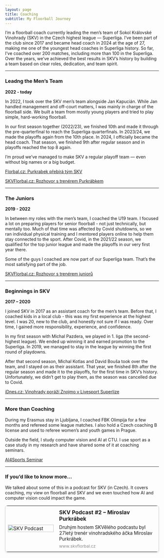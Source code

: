 ```yaml
---
layout: page
title: Coaching
subtitle: My Floorball Journey
---
```


I’m a floorball coach currently leading the men’s team of Sokol Královské Vinohrady (SKV) in the Czech highest league — Superliga.
I’ve been part of the club since 2017 and became head coach in 2024 at the age of 27, making me one of the youngest head coaches in Superliga history.
So far, I’ve coached over 200 matches, including more than 100 in the Superliga.
Over the years, we’ve achieved the best results in SKV’s history by building a team based on clear roles, dedication, and team spirit.

------------
### Leadng the Men’s Team

**2022 - today**

In 2022, I took over the SKV men’s team alongside Jan Kapucián.
While Jan handled management and off-court matters, I was mainly in charge of the floorball side.
We built a team from mostly young players and tried to play simple, hard-working floorball.

In our first season together (2022/23), we finished 10th and made it through the pre-quarterfinal to reach the Superliga quarterfinals.
In 2023/24, we made the playoffs again from the 10th place.
In 2024, I officially became the head coach.
That season, we finished 9th after regular season and in playoffs reached the top 8 again.

I’m proud we’ve managed to make SKV a regular playoff team — even without big names or a big budget.

[Florbal.cz: Purkrabek přebírá tým SKV](https://florbal.cz/92593-vinohrady-prebira-dosavadni-asistent-purkrabek-kapucian-zustane-poradcem/)

[SKVFlorbal.cz: Rozhovor s trenérem Purkrábkem](https://www.skvflorbal.cz/c/miroslav-purkrabek-druha-pulka-sezony-vysledky-jsme-urvali-tymovosti-a-nasazenim-2547)

------------
### The Juniors

**2019 - 2022**

In between my roles with the men’s team, I coached the U19 team.
I focused a lot on preparing players for senior floorball - not just technically, but mentally too.
Much of that time was affected by Covid shutdowns, so we ran individual physical training and I mentored players online to help them stay connected to the sport.
After Covid, in the 2021/22 season, we qualified for the top junior league and made the playoffs in our very first year there.

Some of the guys I coached are now part of our Superliga team.
That’s the most satisfying part of the job.

[SKVFlorbal.cz: Rozhovor s trenérem juniorů](https://www.skvflorbal.cz/c/trener-junioru-purkrabek-s-nelehkou-vyzvou-jsme-se-poprali-2033)

---------
### Beginnings in SKV

**2017 – 2020**

I joined SKV in 2017 as an assistant coach for the men’s team.
Before that, I coached kids in a local club - this was my first experience at the highest level.
I was 20, new to the club, and honestly not sure if I was ready.
Over time, I gained more responsibility, experience, and confidence.

In my first season with Michal Pazdera, we played in 1. liga (the second-highest league).
We ended up winning it and earned promotion to the Superliga.
In 2019, we managed to stay in the league by winning the first round of playdowns.

After that second season, Michal Kotlas and David Bouša took over the team, and I stayed on as their assistant.
That year, we finished 8th after the regular season and made it to the playoffs, for the first time in SKV’s history.
Unfortunately, we didn’t get to play them, as the season was cancelled due to Covid.

[iDnes.cz: Vinohrady poráží Znojmo v Livesport Superlize](https://www.idnes.cz/sport/ostatni/superliga-florbalistu-1-kolo.A180906_230419_florbal_par?setver=full)

------
### More than Coaching

During my Erasmus stay in Ljubljana, I coached FBK Olimpija for a few months and refereed some league matches.
I also hold a Czech coaching B license and used to referee women’s and youth games in Prague.

Outside the field, I study computer vision and AI at CTU.
I use sport as a case study in my research and have shared some of it at coaching seminars.

[AI4Sports Seminar](https://www.dny.ai/event-2024/ai-4-sport)

---------
### If you’d like to know more…

We talked about some of this in a podcast for SKV (in Czech).
It covers coaching, my view on floorball and SKV and we even touched how AI and computer vision could impact the game.

<a href="https://www.skvflorbal.cz/c/skvely-podcast-2-miroslav-purkrabek-2430" target="_blank" style="display: block; text-decoration: none; color: inherit;">
  <table style="border: 1px solid #ccc; border-radius: 8px; overflow: hidden; max-width: 600px; box-shadow: 0 2px 5px rgba(0,0,0,0.1);">
    <tr>
      <td style="width: 150px;">
        <img src="https://www.skvflorbal.cz/images/2023/10/skv-podcast.jpg" alt="SKV Podcast" style="width: 100%; height: auto; display: block; object-fit: cover;">
      </td>
      <td style="padding: 10px;">
        <h4 style="margin: 0 0 8px; font-size: 1.1em;">SKV Podcast #2 – Miroslav Purkrábek</h4>
        <p style="margin: 0; font-size: 0.95em;">Druhým hostem SKVělého podcastu byl 27letý trenér vinohradského áčka Miroslav Purkrábek.</p>
        <p style="margin: 6px 0 0; font-size: 0.85em; color: #888;">www.skvflorbal.cz</p>
      </td>
    </tr>
  </table>
</a>